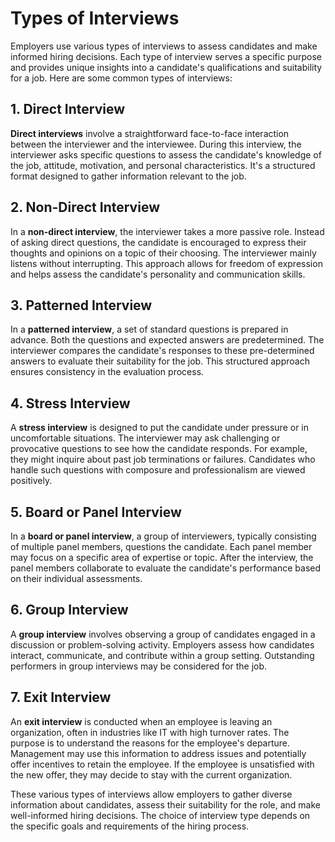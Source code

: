 # Types of Interviews

Employers use various types of interviews to assess candidates and make informed hiring decisions. Each type of interview serves a specific purpose and provides unique insights into a candidate's qualifications and suitability for a job. Here are some common types of interviews:

## 1. Direct Interview

**Direct interviews** involve a straightforward face-to-face interaction between the interviewer and the interviewee. During this interview, the interviewer asks specific questions to assess the candidate's knowledge of the job, attitude, motivation, and personal characteristics. It's a structured format designed to gather information relevant to the job.

## 2. Non-Direct Interview

In a **non-direct interview**, the interviewer takes a more passive role. Instead of asking direct questions, the candidate is encouraged to express their thoughts and opinions on a topic of their choosing. The interviewer mainly listens without interrupting. This approach allows for freedom of expression and helps assess the candidate's personality and communication skills.

## 3. Patterned Interview

In a **patterned interview**, a set of standard questions is prepared in advance. Both the questions and expected answers are predetermined. The interviewer compares the candidate's responses to these pre-determined answers to evaluate their suitability for the job. This structured approach ensures consistency in the evaluation process.

## 4. Stress Interview

A **stress interview** is designed to put the candidate under pressure or in uncomfortable situations. The interviewer may ask challenging or provocative questions to see how the candidate responds. For example, they might inquire about past job terminations or failures. Candidates who handle such questions with composure and professionalism are viewed positively.

## 5. Board or Panel Interview

In a **board or panel interview**, a group of interviewers, typically consisting of multiple panel members, questions the candidate. Each panel member may focus on a specific area of expertise or topic. After the interview, the panel members collaborate to evaluate the candidate's performance based on their individual assessments.

## 6. Group Interview

A **group interview** involves observing a group of candidates engaged in a discussion or problem-solving activity. Employers assess how candidates interact, communicate, and contribute within a group setting. Outstanding performers in group interviews may be considered for the job.

## 7. Exit Interview

An **exit interview** is conducted when an employee is leaving an organization, often in industries like IT with high turnover rates. The purpose is to understand the reasons for the employee's departure. Management may use this information to address issues and potentially offer incentives to retain the employee. If the employee is unsatisfied with the new offer, they may decide to stay with the current organization.

These various types of interviews allow employers to gather diverse information about candidates, assess their suitability for the role, and make well-informed hiring decisions. The choice of interview type depends on the specific goals and requirements of the hiring process.